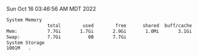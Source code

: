 Sun Oct 16 03:46:56 AM MDT 2022
```bash
System Memory
               total        used        free      shared  buff/cache   available
Mem:           7.7Gi       1.7Gi       2.9Gi       1.0Mi       3.1Gi       5.7Gi
Swap:          7.7Gi          0B       7.7Gi
System Storage
1001M	.
```
